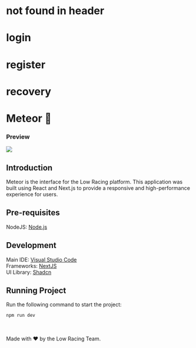 # not found in header
# login
# register
# recovery 
 
  # Meteor 🥏
  ### Preview
  <img src="https://i.postimg.cc/wjVSLDCD/Home.png"/>
  
  ## Introduction
  Meteor is the interface for the Low Racing platform. This application was built using React and Next.js to provide a responsive and high-performance experience for users.

  ## Pre-requisites
  NodeJS: [Node.js](https://nodejs.org/)

  ## Development
  Main IDE: [Visual Studio Code](https://code.visualstudio.com) <br>
  Frameworks: [NextJS](https://nextjs.org/) <br>
  UI Library: [Shadcn](https://ui.shadcn.com/)<br>

  ## Running Project 
  Run the following command to start the project:
  ```
  npm run dev
  ```

  <br><br>
  Made with ❤️ by the Low Racing Team.

